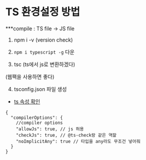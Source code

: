 # TS 환경설정 방법

\*\*\*compile : TS file -> JS file

1. npm i -v (version check)

2. `npm i typescript -g` 다운

3. tsc (ts에서 js로 변환하겠다)

(웹팩을 사용하면 좋다)

4. tsconfig.json 파일 생성

- [ts 속성 확인](https://www.typescriptlang.org/docs/handbook/tsconfig-json.html)

```
{
  "compilerOptions": {
    //compiler options
    "allowJs": true, // js 허용
    "checkJs": true, // @ts-check랑 같은 역할
    "noImplicitAny": true // 타입을 any라도 무조건 넣어줘
  }
}
```

